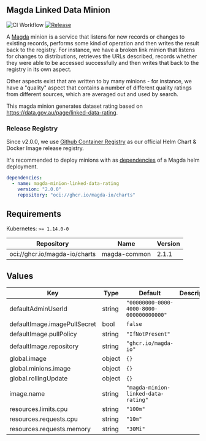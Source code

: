## Magda Linked Data Minion

![CI Workflow](https://github.com/magda-io/magda-minion-linked-data-rating/workflows/Main%20CI%20Workflow/badge.svg?branch=master) [![Release](https://img.shields.io/github/release/magda-io/magda-minion-linked-data-rating.svg)](https://github.com/magda-io/magda-minion-linked-data-rating/releases)

A [Magda](https://github.com/magda-io/magda) minion is a service that listens for new records or changes to existing records, performs some kind of operation and then writes the result back to the registry. For instance, we have a broken link minion that listens for changes to distributions, retrieves the URLs described, records whether they were able to be accessed successfully and then writes that back to the registry in its own aspect.

Other aspects exist that are written to by many minions - for instance, we have a "quality" aspect that contains a number of different quality ratings from different sources, which are averaged out and used by search.

This magda minion generates dataset rating based on https://data.gov.au/page/linked-data-rating.

### Release Registry

Since v2.0.0, we use [Github Container Registry](https://docs.github.com/en/packages/working-with-a-github-packages-registry/working-with-the-container-registry) as our official Helm Chart & Docker Image release registry.

It's recommended to deploy minions with as [dependencies](https://helm.sh/docs/topics/chart_best_practices/dependencies/) of a Magda helm deployment.

```yaml
dependencies:
  - name: magda-minion-linked-data-rating
    version: "2.0.0"
    repository: "oci://ghcr.io/magda-io/charts"
```

## Requirements

Kubernetes: `>= 1.14.0-0`

| Repository | Name | Version |
|------------|------|---------|
| oci://ghcr.io/magda-io/charts | magda-common | 2.1.1 |

## Values

| Key | Type | Default | Description |
|-----|------|---------|-------------|
| defaultAdminUserId | string | `"00000000-0000-4000-8000-000000000000"` |  |
| defaultImage.imagePullSecret | bool | `false` |  |
| defaultImage.pullPolicy | string | `"IfNotPresent"` |  |
| defaultImage.repository | string | `"ghcr.io/magda-io"` |  |
| global.image | object | `{}` |  |
| global.minions.image | object | `{}` |  |
| global.rollingUpdate | object | `{}` |  |
| image.name | string | `"magda-minion-linked-data-rating"` |  |
| resources.limits.cpu | string | `"100m"` |  |
| resources.requests.cpu | string | `"10m"` |  |
| resources.requests.memory | string | `"30Mi"` |  |